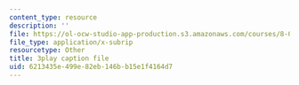 ```yaml
---
content_type: resource
description: ''
file: https://ol-ocw-studio-app-production.s3.amazonaws.com/courses/8-01sc-classical-mechanics-fall-2016/6213435e499e82eb146bb15e1f4164d7_nWaoEjE8a8M.srt
file_type: application/x-subrip
resourcetype: Other
title: 3play caption file
uid: 6213435e-499e-82eb-146b-b15e1f4164d7
---
```

